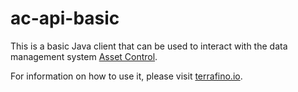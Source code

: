 # ac-api-basic
This is a basic Java client that can be used to interact with the data
management system [Asset Control](https://www.asset-control.com).

For information on how to use it, please visit [terrafino.io](http://terrafino.io).
